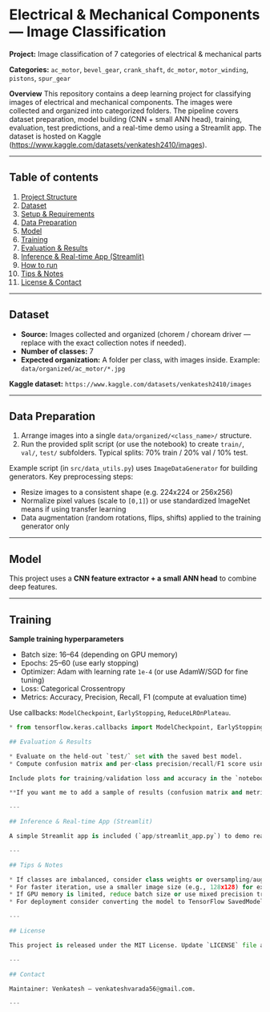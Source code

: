 # Electrical & Mechanical Components — Image Classification

**Project:** Image classification of 7 categories of electrical & mechanical parts

**Categories:** `ac_motor`, `bevel_gear`, `crank_shaft`, `dc_motor`, `motor_winding`, `pistons`, `spur_gear`

**Overview**
This repository contains a deep learning project for classifying images of electrical and mechanical components. The images were collected and organized into categorized folders. The pipeline covers dataset preparation, model building (CNN + small ANN head), training, evaluation, test predictions, and a real-time demo using a Streamlit app. The dataset is hosted on Kaggle
(https://www.kaggle.com/datasets/venkatesh2410/images).

---

## Table of contents

1. [Project Structure](#project-structure)
2. [Dataset](#dataset)
3. [Setup & Requirements](#setup--requirements)
4. [Data Preparation](#data-preparation)
5. [Model](#model)
6. [Training](#training)
7. [Evaluation & Results](#evaluation--results)
8. [Inference & Real-time App (Streamlit)](#inference--real-time-app-streamlit)
9. [How to run](#how-to-run)
10. [Tips & Notes](#tips--notes)
11. [License & Contact](#license--contact)

---

## Dataset

* **Source:** Images collected and organized (chorem / choream driver — replace with the exact collection notes if needed).
* **Number of classes:** 7
* **Expected organization:** A folder per class, with images inside. Example: `data/organized/ac_motor/*.jpg`

**Kaggle dataset:** `https://www.kaggle.com/datasets/venkatesh2410/images`

---

## Data Preparation

1. Arrange images into a single `data/organized/<class_name>/` structure.
2. Run the provided split script (or use the notebook) to create `train/`, `val/`, `test/` subfolders. Typical splits: 70% train / 20% val / 10% test.

Example script (in `src/data_utils.py`) uses `ImageDataGenerator` for building generators. Key preprocessing steps:

* Resize images to a consistent shape (e.g. 224x224 or 256x256)
* Normalize pixel values (scale to `[0,1]`) or use standardized ImageNet means if using transfer learning
* Data augmentation (random rotations, flips, shifts) applied to the training generator only

---

## Model

This project uses a **CNN feature extractor + a small ANN head** to combine deep features.

---

## Training

**Sample training hyperparameters**

* Batch size: 16–64 (depending on GPU memory)
* Epochs: 25–60 (use early stopping)
* Optimizer: Adam with learning rate `1e-4` (or use AdamW/SGD for fine tuning)
* Loss: Categorical Crossentropy
* Metrics: Accuracy, Precision, Recall, F1 (compute at evaluation time)

Use callbacks: `ModelCheckpoint`, `EarlyStopping`, `ReduceLROnPlateau`.

```python
* from tensorflow.keras.callbacks import ModelCheckpoint, EarlyStopping, ReduceLROnPlateau.

## Evaluation & Results

* Evaluate on the held-out `test/` set with the saved best model.
* Compute confusion matrix and per-class precision/recall/F1 score using `sklearn.metrics`.

Include plots for training/validation loss and accuracy in the `notebooks/03_evaluation.ipynb`.

**If you want me to add a sample of results (confusion matrix and metrics), provide the model output or training logs and I will generate the plots and tables.**

---

## Inference & Real-time App (Streamlit)

A simple Streamlit app is included (`app/streamlit_app.py`) to demo real-time predictions. It loads the trained model and allows users to upload images or use webcam (if desired).

---

## Tips & Notes

* If classes are imbalanced, consider class weights or oversampling/augmentation.
* For faster iteration, use a smaller image size (e.g., 128x128) for experiments, then scale up for final training.
* If GPU memory is limited, reduce batch size or use mixed precision training.
* For deployment consider converting the model to TensorFlow SavedModel or ONNX for cross-platform usage.

---

## License

This project is released under the MIT License. Update `LICENSE` file accordingly.

---

## Contact

Maintainer: Venkatesh — venkateshvarada56@gmail.com.

---
